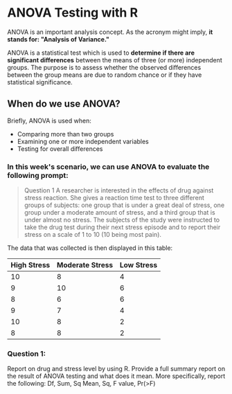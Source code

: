 # ANOVA Testing with R

ANOVA is an important analysis concept. As the acronym might imply, **it stands for: "Analysis of Variance."**

ANOVA is a statistical test which is used to **determine if there are significant differences** between the means of three (or more) independent groups. The purpose is to assess whether the observed differences between the group means are due to random chance or if they have statistical significance.

## When do we use ANOVA?
Briefly, ANOVA is used when:
- Comparing more than two groups
- Examining one or more independent variables
- Testing for overall differences

### In this week's scenario, we can use ANOVA to evaluate the following prompt:
> Question 1 A researcher is interested in the effects of drug against stress reaction. She gives a reaction time test to three different groups of subjects: one group that is under a great deal of stress, one group under a moderate amount of stress, and a third group that is under almost no stress. The subjects of the study were instructed to take the drug test during their next stress episode and to report their stress on a scale of 1 to 10 (10 being most pain).

The data that was collected is then displayed in this table:

| High Stress	| Moderate Stress |	Low Stress |
|---|---|---|
| 10 | 8 | 4 |
| 9 |	10 | 6 |
| 8 |	6 |	6 |
| 9 |	7	| 4 |
| 10 | 8 | 2 |
| 8 |	8 |	2 |
### Question 1:
Report on drug and stress level by using R. Provide a full summary report on the result of ANOVA testing and what does it mean. More specifically, report the following: Df, Sum, Sq Mean, Sq, F value, Pr(>F)
